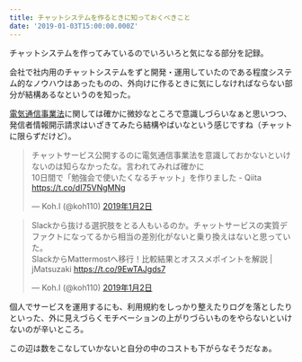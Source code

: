 ```yaml
---
title: チャットシステムを作るときに知っておくべきこと
date: '2019-01-03T15:00:00.000Z'
---
```


チャットシステムを作ってみているのでいろいろと気になる部分を記録。

会社で社内用のチャットシステムをずと開発・運用していたのである程度システム的なノウハウはあったものの、外向けに作るときに気にしなければならない部分が結構あるなというのを知った。

<a href="http://www.soumu.go.jp/main_content/000477428.pdf" target="_blank">電気通信事業法</a>に関しては確かに微妙なところで意識しづらいなぁと思いつつ、発信者情報開示請求はいざきてみたら結構やばいなという感じですね（チャットに限らずだけど）。

<blockquote class="twitter-tweet" data-lang="ja"><p lang="ja" dir="ltr">チャットサービス公開するのに電気通信事業法を意識しておかないといけないのは知らなかったな。言われてみれば確かに<br>10日間で「勉強会で使いたくなるチャット」を作りました - Qiita <a href="https://t.co/dI75VNgMNg">https://t.co/dI75VNgMNg</a></p>&mdash; Koh.I (@koh110) <a href="https://twitter.com/koh110/status/1080453104326197249?ref_src=twsrc%5Etfw">2019年1月2日</a></blockquote>

<blockquote class="twitter-tweet" data-lang="ja"><p lang="ja" dir="ltr">Slackから抜ける選択肢をとる人もいるのか。チャットサービスの実質デファクトになってるから相当の差別化がないと乗り換えはないと思っていた。<br>SlackからMattermostへ移行！比較結果とオススメポイントを解説 | jMatsuzaki <a href="https://t.co/9EwTAJgds7">https://t.co/9EwTAJgds7</a></p>&mdash; Koh.I (@koh110) <a href="https://twitter.com/koh110/status/1080472622503157761?ref_src=twsrc%5Etfw">2019年1月2日</a></blockquote>

個人でサービスを運用するにも、利用規約をしっかり整えたりログを落としたりといった、外に見えづらくモチベーションの上がりづらいものをやらないといけないのが辛いところ。

この辺は数をこなしていかないと自分の中のコストも下がらなそうだなぁ。
